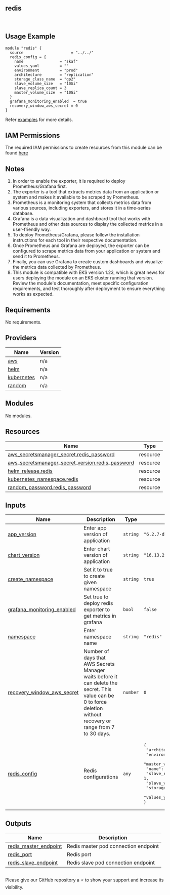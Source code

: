 ## redis



<br>

## Usage Example

```hcl
module "redis" {
  source                     = "../../"
  redis_config = {
    name                = "skaf"
    values_yaml         = ""
    environment         = "prod"
    architecture        = "replication"
    storage_class_name  = "gp2"
    slave_volume_size   = "10Gi"
    slave_replica_count = 3
    master_volume_size  = "10Gi"  
  }
  grafana_monitoring_enabled  = true
  recovery_window_aws_secret = 0
}

```
Refer [examples](https://github.com/sq-ia/terraform-kubernetes-redis/tree/main/examples/complete) for more details.

## IAM Permissions
The required IAM permissions to create resources from this module can be found [here](https://github.com/sq-ia/terraform-kubernetes-redis/blob/main/IAM.md)

## Notes
  1. In order to enable the exporter, it is required to deploy Prometheus/Grafana first.
  2. The exporter is a tool that extracts metrics data from an application or system and makes it available to be scraped by Prometheus.
  3. Prometheus is a monitoring system that collects metrics data from various sources, including exporters, and stores it in a time-series database.
  4. Grafana is a data visualization and dashboard tool that works with Prometheus and other data sources to display the collected metrics in a user-friendly way.
  5. To deploy Prometheus/Grafana, please follow the installation instructions for each tool in their respective documentation.
  6. Once Prometheus and Grafana are deployed, the exporter can be configured to scrape metrics data from your application or system and send it to Prometheus.
  7. Finally, you can use Grafana to create custom dashboards and visualize the metrics data collected by Prometheus.
  8. This module is compatible with EKS version 1.23, which is great news for users deploying the module on an EKS cluster running that version. Review the module's documentation, meet specific configuration requirements, and test thoroughly after deployment to ensure everything works as expected.
<!-- BEGINNING OF PRE-COMMIT-TERRAFORM DOCS HOOK -->
## Requirements

No requirements.

## Providers

| Name | Version |
|------|---------|
| <a name="provider_aws"></a> [aws](#provider\_aws) | n/a |
| <a name="provider_helm"></a> [helm](#provider\_helm) | n/a |
| <a name="provider_kubernetes"></a> [kubernetes](#provider\_kubernetes) | n/a |
| <a name="provider_random"></a> [random](#provider\_random) | n/a |

## Modules

No modules.

## Resources

| Name | Type |
|------|------|
| [aws_secretsmanager_secret.redis_password](https://registry.terraform.io/providers/hashicorp/aws/latest/docs/resources/secretsmanager_secret) | resource |
| [aws_secretsmanager_secret_version.redis_password](https://registry.terraform.io/providers/hashicorp/aws/latest/docs/resources/secretsmanager_secret_version) | resource |
| [helm_release.redis](https://registry.terraform.io/providers/hashicorp/helm/latest/docs/resources/release) | resource |
| [kubernetes_namespace.redis](https://registry.terraform.io/providers/hashicorp/kubernetes/latest/docs/resources/namespace) | resource |
| [random_password.redis_password](https://registry.terraform.io/providers/hashicorp/random/latest/docs/resources/password) | resource |

## Inputs

| Name | Description | Type | Default | Required |
|------|-------------|------|---------|:--------:|
| <a name="input_app_version"></a> [app\_version](#input\_app\_version) | Enter app version of application | `string` | `"6.2.7-debian-11-r11"` | no |
| <a name="input_chart_version"></a> [chart\_version](#input\_chart\_version) | Enter chart version of application | `string` | `"16.13.2"` | no |
| <a name="input_create_namespace"></a> [create\_namespace](#input\_create\_namespace) | Set it to true to create given namespace | `string` | `true` | no |
| <a name="input_grafana_monitoring_enabled"></a> [grafana\_monitoring\_enabled](#input\_grafana\_monitoring\_enabled) | Set true to deploy redis exporter to get metrics in grafana | `bool` | `false` | no |
| <a name="input_namespace"></a> [namespace](#input\_namespace) | Enter namespace name | `string` | `"redis"` | no |
| <a name="input_recovery_window_aws_secret"></a> [recovery\_window\_aws\_secret](#input\_recovery\_window\_aws\_secret) | Number of days that AWS Secrets Manager waits before it can delete the secret. This value can be 0 to force deletion without recovery or range from 7 to 30 days. | `number` | `0` | no |
| <a name="input_redis_config"></a> [redis\_config](#input\_redis\_config) | Redis configurations | `any` | <pre>{<br>  "architecture": "replication",<br>  "environment": "",<br>  "master_volume_size": "",<br>  "name": "",<br>  "slave_replica_count": 1,<br>  "slave_volume_size": "",<br>  "storage_class_name": "",<br>  "values_yaml": ""<br>}</pre> | no |

## Outputs

| Name | Description |
|------|-------------|
| <a name="output_redis_master_endpoint"></a> [redis\_master\_endpoint](#output\_redis\_master\_endpoint) | Redis master pod connection endpoint |
| <a name="output_redis_port"></a> [redis\_port](#output\_redis\_port) | Redis port |
| <a name="output_redis_slave_endpoint"></a> [redis\_slave\_endpoint](#output\_redis\_slave\_endpoint) | Redis slave pod connection endpoint |
<!-- END OF PRE-COMMIT-TERRAFORM DOCS HOOK -->






##           





Please give our GitHub repository a ⭐️ to show your support and increase its visibility.





